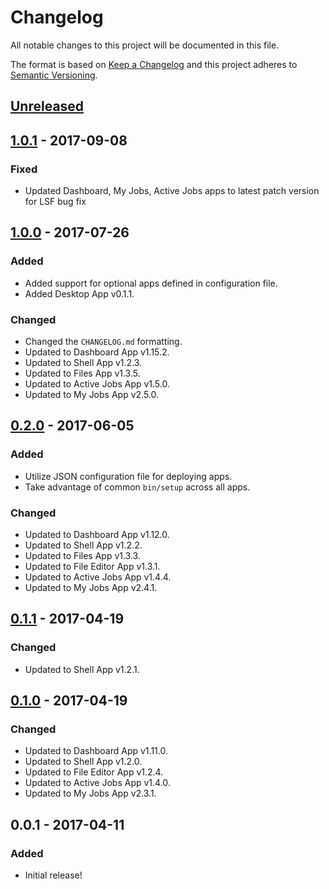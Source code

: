 # Changelog

All notable changes to this project will be documented in this file.

The format is based on [Keep a Changelog](http://keepachangelog.com/en/1.0.0/)
and this project adheres to [Semantic Versioning](http://semver.org/spec/v2.0.0.html).

## [Unreleased]

## [1.0.1] - 2017-09-08
### Fixed

- Updated Dashboard, My Jobs, Active Jobs apps to latest patch version for LSF bug fix

## [1.0.0] - 2017-07-26
### Added
- Added support for optional apps defined in configuration file.
- Added Desktop App v0.1.1.

### Changed
- Changed the `CHANGELOG.md` formatting.
- Updated to Dashboard App v1.15.2.
- Updated to Shell App v1.2.3.
- Updated to Files App v1.3.5.
- Updated to Active Jobs App v1.5.0.
- Updated to My Jobs App v2.5.0.

## [0.2.0] - 2017-06-05
### Added
- Utilize JSON configuration file for deploying apps.
- Take advantage of common `bin/setup` across all apps.

### Changed
- Updated to Dashboard App v1.12.0.
- Updated to Shell App v1.2.2.
- Updated to Files App v1.3.3.
- Updated to File Editor App v1.3.1.
- Updated to Active Jobs App v1.4.4.
- Updated to My Jobs App v2.4.1.

## [0.1.1] - 2017-04-19
### Changed
- Updated to Shell App v1.2.1.

## [0.1.0] - 2017-04-19
### Changed
- Updated to Dashboard App v1.11.0.
- Updated to Shell App v1.2.0.
- Updated to File Editor App v1.2.4.
- Updated to Active Jobs App v1.4.0.
- Updated to My Jobs App v2.3.1.

## 0.0.1 - 2017-04-11
### Added
- Initial release!

[Unreleased]: https://github.com/OSC/ood-apps-installer/compare/v1.0.1...HEAD
[1.0.1]: https://github.com/OSC/ood-apps-installer/compare/v1.0.0...v1.0.1
[1.0.0]: https://github.com/OSC/ood-apps-installer/compare/v0.2.0...v1.0.0
[0.2.0]: https://github.com/OSC/ood-apps-installer/compare/v0.1.1...v0.2.0
[0.1.1]: https://github.com/OSC/ood-apps-installer/compare/v0.1.0...v0.1.1
[0.1.0]: https://github.com/OSC/ood-apps-installer/compare/v0.0.1...v0.1.0
